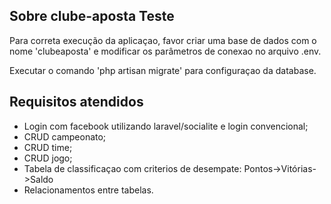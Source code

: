 ## Sobre clube-aposta Teste

Para correta execução da aplicaçao, favor criar uma base de dados com o nome 
'clubeaposta' e modificar os parâmetros de conexao no arquivo .env.

Executar o comando 'php artisan migrate' para configuraçao da database.

## Requisitos atendidos

- Login com facebook utilizando  laravel/socialite e login convencional;
- CRUD campeonato;
- CRUD time;
- CRUD jogo;
- Tabela de classificaçao com criterios de desempate: Pontos->Vitórias->Saldo
- Relacionamentos entre tabelas.





